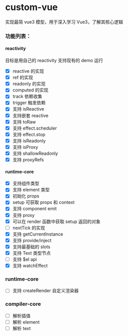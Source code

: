 # custom-vue

实现最简 vue3 模型，用于深入学习 Vue3，了解其核心逻辑



### 功能列表：

#### reactivity

目标是用自己的 reactivity 支持现有的 demo 运行

- [x]  reactive 的实现
- [x]  ref 的实现
- [x]  readonly 的实现
- [x]  computed 的实现
- [x]  track 依赖收集
- [x]  trigger 触发依赖
- [x]  支持 isReactive
- [x]  支持嵌套 reactive
- [x]  支持 toRaw
- [x]  支持 effect.scheduler
- [x]  支持 effect.stop
- [x]  支持 isReadonly
- [x]  支持 isProxy
- [x]  支持 shallowReadonly
- [x]  支持 proxyRefs

#### runtime-core

- [x]  支持组件类型
- [x]  支持 element 类型
- [x]  初始化 props
- [x]  setup 可获取 props 和 context
- [x]  支持 component emit
- [x]  支持 proxy
- [x]  可以在 render 函数中获取 setup 返回的对象
- [ ]  nextTick 的实现
- [x]  支持 getCurrentInstance
- [x]  支持 provide/inject
- [x]  支持最基础的 slots
- [x]  支持 Text 类型节点
- [ ]  支持 $el api
- [x]  支持 watchEffect

### runtime-core

- [ ] 支持 createRender 自定义渲染器

### compiler-core

- [ ]  解析插值
- [ ]  解析 element
- [ ]  解析 text

